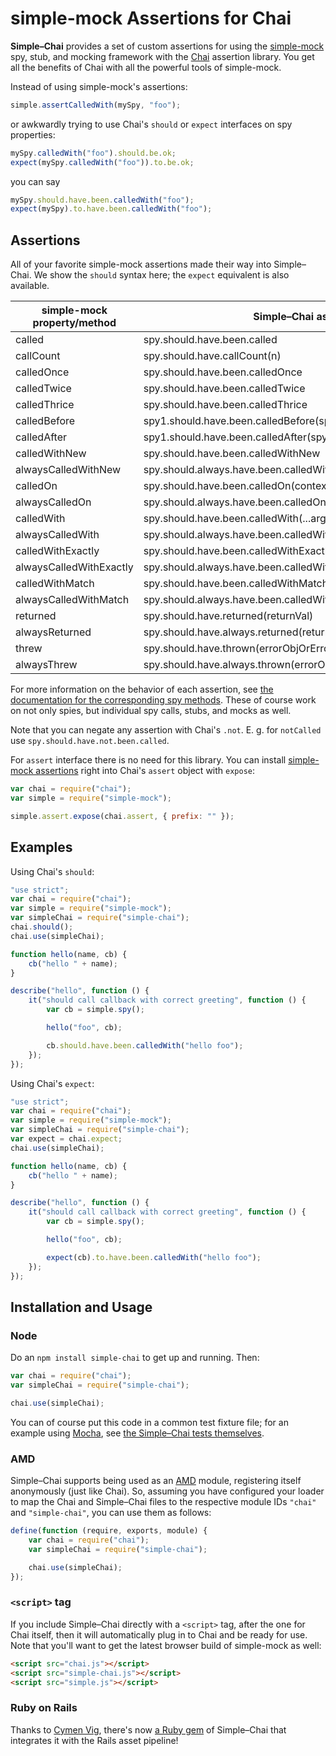 # simple-mock Assertions for Chai

**Simple–Chai** provides a set of custom assertions for using the [simple-mock][] spy, stub, and mocking framework with the
[Chai][] assertion library. You get all the benefits of Chai with all the powerful tools of simple-mock.

Instead of using simple-mock's assertions:

```javascript
simple.assertCalledWith(mySpy, "foo");
```

or awkwardly trying to use Chai's `should` or `expect` interfaces on spy properties:

```javascript
mySpy.calledWith("foo").should.be.ok;
expect(mySpy.calledWith("foo")).to.be.ok;
```

you can say

```javascript
mySpy.should.have.been.calledWith("foo");
expect(mySpy).to.have.been.calledWith("foo");
```

## Assertions

All of your favorite simple-mock assertions made their way into Simple–Chai. We show the `should` syntax here; the `expect`
equivalent is also available.

<table>
    <thead>
        <tr>
            <th>simple-mock property/method</th>
            <th>Simple–Chai assertion</th>
        </tr>
    </thead>
    <tbody>
        <tr>
            <td>called</td>
            <td>spy.should.have.been.called</td>
        </tr>
        <tr>
            <td>callCount</td>
            <td>spy.should.have.callCount(n)</td>
        </tr>
        <tr>
            <td>calledOnce</td>
            <td>spy.should.have.been.calledOnce</td>
        </tr>
        <tr>
            <td>calledTwice</td>
            <td>spy.should.have.been.calledTwice</td>
        </tr>
        <tr>
            <td>calledThrice</td>
            <td>spy.should.have.been.calledThrice</td>
        </tr>
        <tr>
            <td>calledBefore</td>
            <td>spy1.should.have.been.calledBefore(spy2)</td>
        </tr>
        <tr>
            <td>calledAfter</td>
            <td>spy1.should.have.been.calledAfter(spy2)</td>
        </tr>
        <tr>
            <td>calledWithNew</td>
            <td>spy.should.have.been.calledWithNew</td>
        </tr>
        <tr>
            <td>alwaysCalledWithNew</td>
            <td>spy.should.always.have.been.calledWithNew</td>
        </tr>
        <tr>
            <td>calledOn</td>
            <td>spy.should.have.been.calledOn(context)</td>
        </tr>
        <tr>
            <td>alwaysCalledOn</td>
            <td>spy.should.always.have.been.calledOn(context)</td>
        </tr>
        <tr>
            <td>calledWith</td>
            <td>spy.should.have.been.calledWith(...args)</td>
        </tr>
        <tr>
            <td>alwaysCalledWith</td>
            <td>spy.should.always.have.been.calledWith(...args)</td>
        </tr>
        <tr>
            <td>calledWithExactly</td>
            <td>spy.should.have.been.calledWithExactly(...args)</td>
        </tr>
        <tr>
            <td>alwaysCalledWithExactly</td>
            <td>spy.should.always.have.been.calledWithExactly(...args)</td>
        </tr>
        <tr>
            <td>calledWithMatch</td>
            <td>spy.should.have.been.calledWithMatch(...args)</td>
        </tr>
        <tr>
            <td>alwaysCalledWithMatch</td>
            <td>spy.should.always.have.been.calledWithMatch(...args)</td>
        </tr>
        <tr>
            <td>returned</td>
            <td>spy.should.have.returned(returnVal)</td>
        </tr>
        <tr>
            <td>alwaysReturned</td>
            <td>spy.should.have.always.returned(returnVal)</td>
        </tr>
        <tr>
            <td>threw</td>
            <td>spy.should.have.thrown(errorObjOrErrorTypeStringOrNothing)</td>
        </tr>
        <tr>
            <td>alwaysThrew</td>
            <td>spy.should.have.always.thrown(errorObjOrErrorTypeStringOrNothing)</td>
        </tr>
    </tbody>
</table>

For more information on the behavior of each assertion, see
[the documentation for the corresponding spy methods][spymethods]. These of course work on not only spies, but
individual spy calls, stubs, and mocks as well.

Note that you can negate any assertion with Chai's `.not`. E. g. for `notCalled` use `spy.should.have.not.been.called`.

For `assert` interface there is no need for this library. You can install [simple-mock assertions][simpleassertions] right into Chai's `assert` object with `expose`:

```javascript
var chai = require("chai");
var simple = require("simple-mock");

simple.assert.expose(chai.assert, { prefix: "" });
```

## Examples

Using Chai's `should`:

```javascript
"use strict";
var chai = require("chai");
var simple = require("simple-mock");
var simpleChai = require("simple-chai");
chai.should();
chai.use(simpleChai);

function hello(name, cb) {
    cb("hello " + name);
}

describe("hello", function () {
    it("should call callback with correct greeting", function () {
        var cb = simple.spy();

        hello("foo", cb);

        cb.should.have.been.calledWith("hello foo");
    });
});
```

Using Chai's `expect`:

```javascript
"use strict";
var chai = require("chai");
var simple = require("simple-mock");
var simpleChai = require("simple-chai");
var expect = chai.expect;
chai.use(simpleChai);

function hello(name, cb) {
    cb("hello " + name);
}

describe("hello", function () {
    it("should call callback with correct greeting", function () {
        var cb = simple.spy();

        hello("foo", cb);

        expect(cb).to.have.been.calledWith("hello foo");
    });
});
```

## Installation and Usage

### Node

Do an `npm install simple-chai` to get up and running. Then:

```javascript
var chai = require("chai");
var simpleChai = require("simple-chai");

chai.use(simpleChai);
```

You can of course put this code in a common test fixture file; for an example using [Mocha][], see
[the Simple–Chai tests themselves][fixturedemo].

### AMD

Simple–Chai supports being used as an [AMD][] module, registering itself anonymously (just like Chai). So, assuming you
have configured your loader to map the Chai and Simple–Chai files to the respective module IDs `"chai"` and
`"simple-chai"`, you can use them as follows:

```javascript
define(function (require, exports, module) {
    var chai = require("chai");
    var simpleChai = require("simple-chai");

    chai.use(simpleChai);
});
```

### `<script>` tag

If you include Simple–Chai directly with a `<script>` tag, after the one for Chai itself, then it will automatically plug
in to Chai and be ready for use. Note that you'll want to get the latest browser build of simple-mock as well:

```html
<script src="chai.js"></script>
<script src="simple-chai.js"></script>
<script src="simple.js"></script>
```

### Ruby on Rails

Thanks to [Cymen Vig][], there's now [a Ruby gem][] of Simple–Chai that integrates it with the Rails asset pipeline!


[simple-mock]: http://simplejs.org/
[Chai]: http://chaijs.com/
[spymethods]: http://simplejs.org/docs/#spies-api
[simpleassertions]: http://simplejs.org/docs/#assertions
[Mocha]: http://visionmedia.github.com/mocha/
[fixturedemo]: https://github.com/domenic/simple-chai/tree/master/test/
[AMD]: https://github.com/amdjs/amdjs-api/wiki/AMD
[Cymen Vig]: https://github.com/cymen
[a Ruby gem]: https://github.com/cymen/simple-chai-rails
